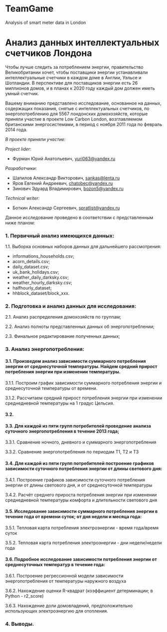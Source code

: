 # TeamGame
Analysis of smart meter data in London

# Анализ данных интеллектуальных счетчиков Лондона
Чтобы лучше следить за потреблением энергии, правительство Великобритании хочет, чтобы поставщики энергии устанавливали интеллектуальные счетчики в каждом доме в Англии, Уэльсе и Шотландии. В перспективе для поставщиков энергии есть 26 миллионов домов,  и в планах  к 2020 году каждый дом должен иметь умный счетчик.

Вашему вниманию представлено исследование, основанное на данных, содержащих показания, снятые с интеллектуальных счетчиков, по энергопотреблению для 5567 лондонских домохозяйств, которые приняли участие в проекте Low Carbon London, возглавляемом британскими энергосистемами, в период с ноября 2011 года по февраль 2014 года.

*В проекте приняли участие:*

*Project lider:*

- Фурман Юрий Анатольевич, yuri063@yandex.ru

*Разработчики:*

- Шапилов Александр Викторович, sankas@lenta.ru
- Яров Евгений Андреевич, chatobec@yandex.ru
- Зинович Эдуард Владимирович, bozon5@yandex.ru

*Technical writer:*

- Боткин Александр Сергеевич, spratlist@yandex.ru




Данное исследование проведено в соответствии с представленным ниже планом:
### 1. Первичный анализ имеющихся данных:

1.1. Выборка основных наборов данных для дальнейшего рассмотрения:
-	informations_households.csv;
-	acorn_details.csv;
-	daily_dataset.csv;
-	uk_bank_holidays.csv;
-	weather_daily_darksky.csv;
-	weather_hourly_darksky.csv;
-	halfhourly_dataset;
-	hhblock_dataset/block_xxx.
### 2. Подготовка и анализ данных для исследования:

2.1. Анализ распределения домохозяйств по группам;

2.2. Анализ полноты представленных данных об энергопотреблении;

2.3. Финальное редактирование полученных данных;

### 3. Анализ энергопотребления:

#### 3.1.  Произведем анализ зависимости суммарного потребления энергии от среднесуточной температуры. Найдем средний прирост потребления энергии при изменении температуры.

3.1.1. Построим график зависимости суммарного потребления энергии и среднесуточной температуры от времени.

3.1.2.	Рассчитаем средний прирост потребления энергии при изменении среднедневной температуры на 1 градус Цельсия.

#### 3.2. 

#### 3.3. Для каждой из пяти групп потребителей проведение анализа суточного энергопотребления в течение 2013 года;

3.3.1. Сравнение ночного, дневного и суммарного энергопотребления

3.3.2. Сравнение энергопотребления по периодам Т1, Т2 и Т3

#### 3.4. Для каждой из пяти групп потребителей построение графиков зависимости суточного потребления энергии от длины светового дня:

3.4.1. Построение графиков зависимости суточного потребления энергии от длины светового дня, и от среднесуточной температуры

3.4.2. Расчёт среднего прироста потребления энергии при изменении среднедневной температуры комфорта и длительности светового дня

#### 3.5. Исследование зависимости суммарного потребления энергии в течение года от времени суток; от дня недели и месяца года:

3.5.1. Тепловая карта потребления электроэнергии - время года/время суток

3.5.2. Тепловая карта потребления электроэнергии - дни недели/недели года

#### 3.6. Подробное исследование зависимости потребления энергии от среднесуточных температур в течение года:

3.6.1. Построение регрессионной модели зависимости энергопотребления от температуры наружного воздуха

3.6.2. Нахождение оценки R-квадрат (коэффициент детерминации; в Python - r2_score)

3.6.3. Нахождение доли домовладений, предположительно использующих электроэнергию для отопления.

### 4. Выводы.
